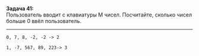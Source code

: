 **Задача 41:**   
Пользователь вводит с клавиатуры M чисел. Посчитайте, сколько чисел больше 0 ввёл пользователь.
___
```
0, 7, 8, -2, -2 -> 2

1, -7, 567, 89, 223-> 3
```